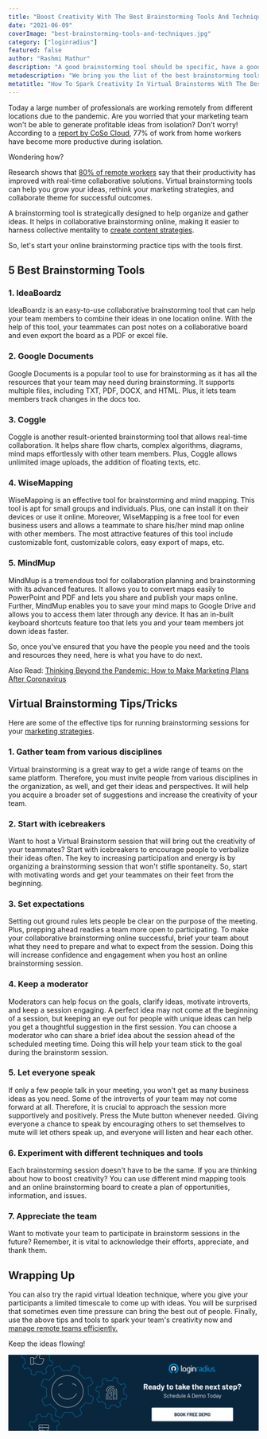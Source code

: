 ```yaml
---
title: "Boost Creativity With The Best Brainstorming Tools And Techniques"
date: "2021-06-09"
coverImage: "best-brainstorming-tools-and-techniques.jpg"
category: ["loginradius"]
featured: false 
author: "Rashmi Mathur"
description: "A good brainstorming tool should be specific, have a good concept behind it, and most importantly, it should help you gather better ideas. Bonus points if these qualities are in the same package. Read this blog to learn about the best brainstorming tools and techniques that you can use at work."
metadescription: "We bring you the list of the best brainstorming tools and techniques on the web to kick start your online brainstorming the right way."
metatitle: "How To Spark Creativity In Virtual Brainstorms With The Best Brainstorming Tools And Techniques"
---
```


Today a large number of professionals are working remotely from different locations due to the pandemic. Are you worried that your marketing team won't be able to generate profitable ideas from isolation? Don't worry! According to a [report by CoSo Cloud](https://www.cosocloud.com/press-releases/connectsolutions-survey-shows-working-remotely-benefits-employers-and-employees), 77% of work from home workers have become more productive during isolation.

  

Wondering how?

  

Research shows that [80% of remote workers](https://velocityglobal.com/blog/the-complete-guide-how-to-successfully-build-and-manage-a-remote-international-workforce/) say that their productivity has improved with real-time collaborative solutions. Virtual  brainstorming tools can help you grow your ideas, rethink your marketing strategies, and collaborate theme for successful outcomes.

  

A brainstorming tool is strategically designed to help organize and gather ideas. It helps in collaborative brainstorming online, making it easier to harness collective mentality to [create content strategies](https://www.loginradius.com/blog/fuel/20-content-ideas-for-most-engaging-b2b-linkedin-posts/).

  

So, let's start your online brainstorming practice  tips with the tools first.

## 5 Best Brainstorming Tools

### 1. IdeaBoardz

IdeaBoardz is an easy-to-use collaborative brainstorming tool that can help your team members to combine their ideas in one location online. With the help of this tool, your teammates can post notes on a collaborative board and even export the board as a PDF or excel file.

  

### 2. Google Documents

Google Documents is a popular tool to use for brainstorming as it has all the resources that your team may need during brainstorming. It supports multiple files, including TXT, PDF, DOCX, and HTML. Plus, it lets team members track changes in the docs too.

### 3. Coggle

Coggle is another result-oriented brainstorming tool that allows real-time collaboration. It helps share flow charts, complex algorithms, diagrams, mind maps effortlessly with other team members. Plus, Coggle allows unlimited image uploads, the addition of floating texts, etc.

  

### 4. WiseMapping

WiseMapping is an effective tool for brainstorming and mind mapping. This tool is apt for small groups and individuals. Plus, one can install it on their devices or use it online. Moreover, WiseMapping is a free tool for even business users and allows a teammate to share his/her mind map online with other members. The most attractive features of this tool include customizable font, customizable colors, easy export of maps, etc.

### 5. MindMup

MindMup is a tremendous tool for collaboration planning and brainstorming with its advanced features. It allows you to convert maps easily to PowerPoint and PDF and lets you share and publish your maps online. Further, MindMup enables you to save your mind maps to Google Drive and allows you to access them later through any device. It has an in-built keyboard shortcuts feature too that lets you and your team members jot down ideas faster.

  

So, once you've ensured that you have the people you need and the tools and resources they need, here is what you have to do next.

  

Also Read: [Thinking Beyond the Pandemic: How to Make Marketing Plans After Coronavirus](https://www.loginradius.com/blog/fuel/How-to-Make-Businesses-Marketing-Plans-After-Coronavirus/)

  

## Virtual Brainstorming Tips/Tricks

Here are some of the effective tips for running brainstorming sessions for your [marketing strategies](https://www.loginradius.com/blog/fuel/Top-5-Marketing-Strategies-to-Power-up-Your-Business/).

### 1. Gather team from various disciplines

Virtual brainstorming is a great way to get a wide range of teams on the same platform. Therefore, you must invite people from various disciplines in the organization, as well, and get their ideas and perspectives. It will help you acquire a broader set of suggestions and increase the creativity of your team.

### 2. Start with icebreakers

Want to host a Virtual Brainstorm session that will bring out the creativity of your teammates? Start with icebreakers to encourage people to verbalize their ideas often. The key to increasing participation and energy is by organizing a brainstorming session that won't stifle spontaneity. So, start with motivating words and get your teammates on their feet from the beginning.

### 3. Set expectations

Setting out ground rules lets people be clear on the purpose of the meeting. Plus, prepping ahead readies a team more open to participating. To make your collaborative brainstorming online successful, brief your team about what they need to prepare and what to expect from the session. Doing this will increase confidence and engagement when you host an online brainstorming  session.

### 4. Keep a moderator

Moderators can help focus on the goals, clarify ideas, motivate introverts, and keep a session engaging. A perfect idea may not come at the beginning of a session, but keeping an eye out for people with unique ideas can help you get a thoughtful suggestion in the first session. You can choose a moderator who can share a brief idea about the session ahead of the scheduled meeting time. Doing this will help your team stick to the goal during the brainstorm session.

### 5. Let everyone speak

If only a few people talk in your meeting, you won't get as many business ideas as you need. Some of the introverts of your team may not come forward at all. Therefore, it is crucial to approach the session more supportively and positively. Press the Mute button whenever needed. Giving everyone a chance to speak by encouraging others to set themselves to mute will let others speak up, and everyone will listen and hear each other.

  

### 6. Experiment with different techniques and tools

Each brainstorming session doesn't have to be the same. If you are thinking about how to boost creativity? You can use different mind mapping  tools and an online brainstorming board to create a plan of opportunities, information, and issues.

### 7. Appreciate the team

Want to motivate your team to participate in brainstorm sessions in the future? Remember, it is vital to acknowledge their efforts, appreciate, and thank them.

## Wrapping Up

You can also try the rapid virtual Ideation technique, where you give your participants a limited timescale to come up with ideas. You will be surprised that sometimes even time pressure can bring the best out of people. Finally, use the above tips and tools to spark your team's creativity now and [manage remote teams efficiently.](https://www.loginradius.com/blog/fuel/2021/02/tips-managing-remote-team/)

  

Keep the ideas flowing!

[![book-a-demo-Consultation](../../assets/book-a-demo-loginradius.png)](https://www.loginradius.com/book-a-demo/)
